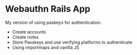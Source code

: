 # Webauthn Rails App

My version of using paskeys for authentication.

- Create accounts
- Create notes
- Store Passkeys and use verifying platforms to authenticate
- Using importmaps and vanilla JS
